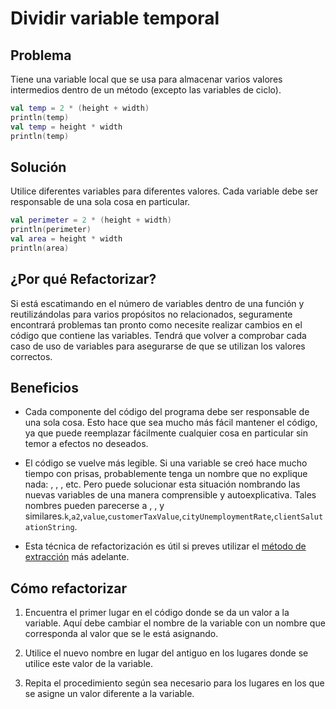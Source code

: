 # Dividir variable temporal

## Problema

Tiene una variable local que se usa para almacenar varios valores intermedios dentro de un método (excepto las variables de ciclo).

```Kotlin
val temp = 2 * (height + width)
println(temp)
val temp = height * width
println(temp)
```

## Solución

Utilice diferentes variables para diferentes valores. Cada variable debe ser responsable de una sola cosa en particular.

``` Kotlin
val perimeter = 2 * (height + width)
println(perimeter)
val area = height * width
println(area)
```

## ¿Por qué Refactorizar?

Si está escatimando en el número de variables dentro de una función y reutilizándolas para varios propósitos no relacionados, seguramente encontrará problemas tan pronto como necesite realizar cambios en el código que contiene las variables. Tendrá que volver a comprobar cada caso de uso de variables para asegurarse de que se utilizan los valores correctos.

## Beneficios

* Cada componente del código del programa debe ser responsable de una sola cosa. Esto hace que sea mucho más fácil mantener el código, ya que puede reemplazar fácilmente cualquier cosa en particular sin temor a efectos no deseados.

* El código se vuelve más legible. Si una variable se creó hace mucho tiempo con prisas, probablemente tenga un nombre que no explique nada: , , , etc. Pero puede solucionar esta situación nombrando las nuevas variables de una manera comprensible y autoexplicativa. Tales nombres pueden parecerse a , , y similares.`k`,`a2`,`value`,`customerTaxValue`,`cityUnemploymentRate`,`clientSalutationString`.

* Esta técnica de refactorización es útil si preves utilizar el [método de extracción](./ExtractMethod.md) más adelante.


## Cómo refactorizar

1. Encuentra el primer lugar en el código donde se da un valor a la variable. Aquí debe cambiar el nombre de la variable con un nombre que corresponda al valor que se le está asignando.

2. Utilice el nuevo nombre en lugar del antiguo en los lugares donde se utilice este valor de la variable.

3. Repita el procedimiento según sea necesario para los lugares en los que se asigne un valor diferente a la variable.
